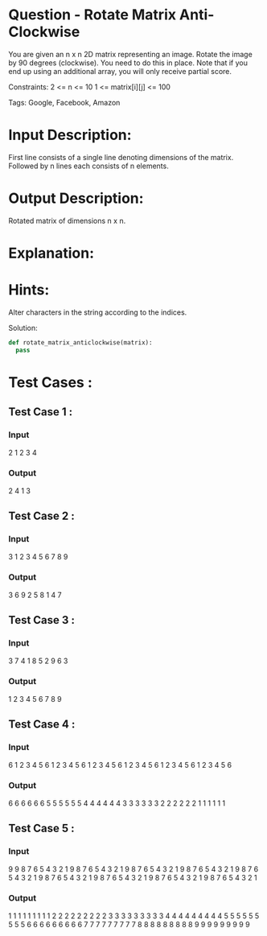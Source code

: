 # Question - Rotate Matrix Anti-Clockwise
You are given an n x n 2D matrix representing an image. Rotate the image by 90 degrees (clockwise). 
You need to do this in place. Note that if you end up using an additional array, you will only receive partial score.

Constraints:
2 <= n <= 10
1 <= matrix[i][j] <= 100

Tags:
Google, Facebook, Amazon

# Input Description:
First line consists of a single line denoting dimensions of the matrix.
Followed by n lines each consists of n elements.

# Output Description:
Rotated matrix of dimensions n x n.

# Explanation:


# Hints:
Alter characters in the string according to the indices.

Solution:

```python
def rotate_matrix_anticlockwise(matrix):
  pass

```

# Test Cases :
## Test Case 1 :
### Input
2
1 2
3 4
### Output
2 4
1 3

## Test Case 2 :
### Input
3
1 2 3
4 5 6
7 8 9
### Output
3 6 9
2 5 8
1 4 7

## Test Case 3 :
### Input
3
7 4 1
8 5 2
9 6 3
### Output
1 2 3
4 5 6
7 8 9


## Test Case 4 :
### Input
6
1 2 3 4 5 6
1 2 3 4 5 6
1 2 3 4 5 6
1 2 3 4 5 6
1 2 3 4 5 6
1 2 3 4 5 6
### Output
6 6 6 6 6 6
5 5 5 5 5 5
4 4 4 4 4 4
3 3 3 3 3 3
2 2 2 2 2 2
1 1 1 1 1 1


## Test Case 5 :
### Input
9
9 8 7 6 5 4 3 2 1
9 8 7 6 5 4 3 2 1
9 8 7 6 5 4 3 2 1
9 8 7 6 5 4 3 2 1
9 8 7 6 5 4 3 2 1
9 8 7 6 5 4 3 2 1
9 8 7 6 5 4 3 2 1
9 8 7 6 5 4 3 2 1
9 8 7 6 5 4 3 2 1
### Output
1 1 1 1 1 1 1 1 1
2 2 2 2 2 2 2 2 2
3 3 3 3 3 3 3 3 3
4 4 4 4 4 4 4 4 4
5 5 5 5 5 5 5 5 5
6 6 6 6 6 6 6 6 6
7 7 7 7 7 7 7 7 7
8 8 8 8 8 8 8 8 8
9 9 9 9 9 9 9 9 9
